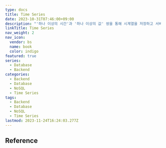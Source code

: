 ```yaml
---
type: docs
title: Time Series
date: 2023-10-31T07:46:00+09:00
description: "'하나 이상의 시간'과 '하나 이상의 값' 쌍을 통해 시계열을 저장하고 서비스하는데 최적화된 소프트웨어 시스템"
linkTitle: Time Series
nav_weight: 2
nav_icon:
  vendor: bs
  name: book
  color: indigo
featured: true
series:
  - Database
  - Backend
categories:
  - Backend
  - Database
  - NoSQL
  - Time Series
tags:
  - Backend
  - Database
  - NoSQL
  - Time Series
lastmod: 2023-11-24T16:24:03.277Z
---
```


## Reference
